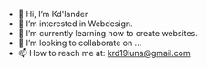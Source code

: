 - 👋 Hi, I’m Kd'lander
- 👀 I’m interested in Webdesign.
- 🌱 I’m currently learning how to create websites.
- 💞️ I’m looking to collaborate on ...
- 📫 How to reach me at: krd19luna@gmail.com

<!---
krd19luna/krd19luna is a ✨ special ✨ repository because its `README.md` (this file) appears on your GitHub profile.
You can click the Preview link to take a look at your changes.
--->
